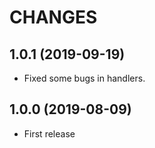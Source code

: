 CHANGES
=======

1.0.1 (2019-09-19)
------------------

- Fixed some bugs in handlers.

1.0.0 (2019-08-09)
------------------

- First release

